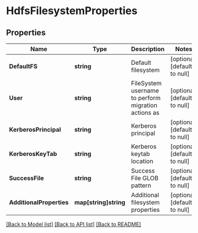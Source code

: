# HdfsFilesystemProperties

## Properties
Name | Type | Description | Notes
------------ | ------------- | ------------- | -------------
**DefaultFS** | **string** | Default filesystem | [optional] [default to null]
**User** | **string** | FileSystem username to perform migration actions as | [optional] [default to null]
**KerberosPrincipal** | **string** | Kerberos principal | [optional] [default to null]
**KerberosKeyTab** | **string** | Kerberos keytab location | [optional] [default to null]
**SuccessFile** | **string** | Success File GLOB pattern | [optional] [default to null]
**AdditionalProperties** | **map[string]string** | Additional filesystem properties | [optional] [default to null]

[[Back to Model list]](../README.md#documentation-for-models) [[Back to API list]](../README.md#documentation-for-api-endpoints) [[Back to README]](../README.md)


